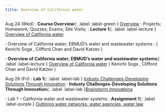```yaml
---
title: Overview of California water
---
```

Aug 24 (Wed) 
: **Course Overview**{: .label .label-green } [Overview](lecture/lec00)
: Projects; Homework; Quizzes; Exams; Site Visits; 
: **Lecture 1**{: .label .label-lecture } [ Overview of California water](/CivEng112/lectures/aug24)

: Overview of California water; EBMUD’s water and wastewater systems
: ( Kenichi Soga , Clifford Chan and David Katzev )

: **Overview of California water; EBMUD’s water and wastewater systems**{: .label .label-lecture } [ Overview of California water](/CivEng112/lectures/aug24)
( Kenichi Soga , Clifford Chan and David Katzev )

Aug 26 (Fri) 
: **Lab 1**{: .label .label-lab } [Industy Challenges-Developing Solutions Through Innovation](lec/lab.01) 
: **Industy Challenges-Developing Solutions Through Innovation**{: .label .label-lab }[Brainstorm innovations]()

: Lab 1 – California water and wastewater systems
: **Assignment 1**{: .label .label-purple } [Outlining water networks, water agencies, water law](lecture/ass.01)


